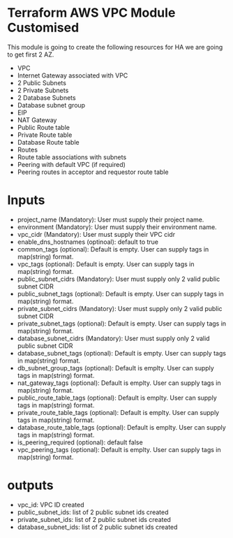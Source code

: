 # Terraform AWS VPC Module Customised

This module is going to create the following resources for HA we are going to get 
first 2 AZ.

* VPC
* Internet Gateway associated with VPC
* 2 Public Subnets
* 2 Private Subnets
* 2 Database Subnets
* Database subnet group
* EIP
* NAT Gateway
* Public Route table
* Private Route table
* Database Route table
* Routes
* Route table associations with subnets
* Peering with default VPC (if required)
* Peering routes in acceptor and requestor route table

# Inputs
* project_name (Mandatory): User must supply their project name.
* environment (Mandatory): User must supply their environment name.
* vpc_cidr (Mandatory): User must supply their VPC cidr
* enable_dns_hostnames (optinoal): default to true
* common_tags (optional): Default is empty. User can supply tags in map(string) format.
* vpc_tags (optional): Default is empty. User can supply tags in map(string) format.
* public_subnet_cidrs (Mandatory): User must supply only 2 valid public subnet CIDR
* public_subnet_tags (optional): Default is empty. User can supply tags in map(string) format.
* private_subnet_cidrs (Mandatory): User must supply only 2 valid public subnet CIDR
* private_subnet_tags (optional): Default is empty. User can supply tags in map(string) format.
* database_subnet_cidrs (Mandatory): User must supply only 2 valid public subnet CIDR
* database_subnet_tags (optional): Default is empty. User can supply tags in map(string) format.
* db_subnet_group_tags (optional): Default is emplty. User can supply tags in map(string) format.
* nat_gateway_tags (optional): Default is emplty. User can supply tags in map(string) format.
* public_route_table_tags (optional): Default is emplty. User can supply tags in map(string) format.
* private_route_table_tags (optional): Default is emplty. User can supply tags in map(string) format.
* database_route_table_tags (optional): Default is emplty. User can supply tags in map(string) format.
* is_peering_required (optional): default false
* vpc_peering_tags (optional): Default is emplty. User can supply tags in map(string) format.


# outputs
* vpc_id: VPC ID created
* public_subnet_ids: list of 2 public subnet ids created
* private_subnet_ids: list of 2 public subnet ids created
* database_subnet_ids: list of 2 public subnet ids created


